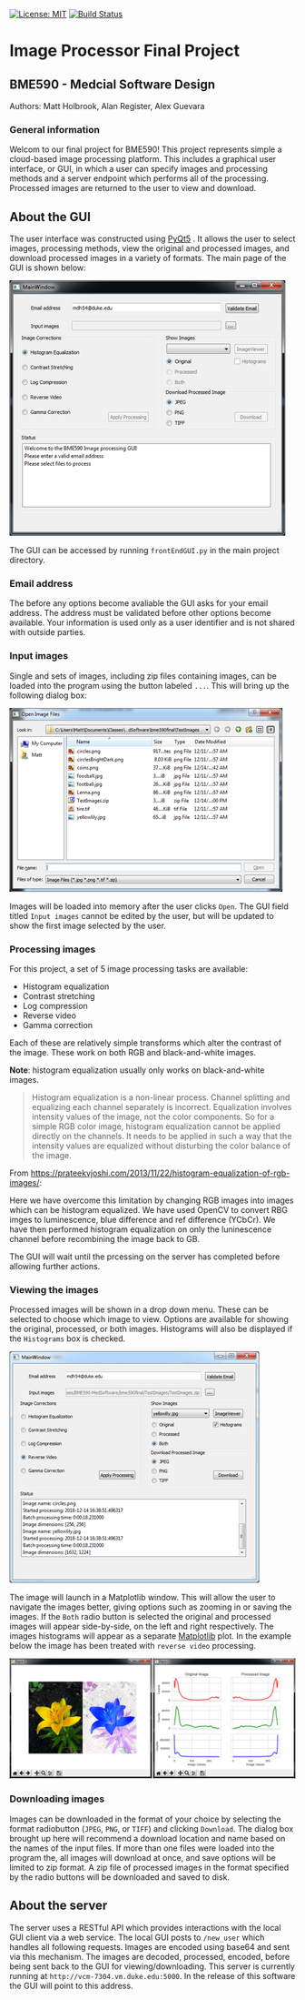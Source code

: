 [![License: MIT](https://img.shields.io/badge/License-MIT-yellow.svg)](https://opensource.org/licenses/MIT)
[![Build Status](https://travis-ci.com/mdholbrook/bme590final.svg?branch=master)](https://travis-ci.com/mdholbrook/bme590final)

# Image Processor Final Project
## BME590 - Medcial Software Design
Authors: Matt Holbrook, Alan Register, Alex Guevara

### General information
Welcom to our final project for BME590! This project represents simple a 
cloud-based image processing platform. This 
includes a graphical user interface, or GUI, in which a user can specify 
images and processing methods and a server endpoint which performs all of the 
processing. Processed images are returned to the user to view and download.

## About the GUI
The user interface was constructed using [PyQt5](https://www.riverbankcomputing.com/software/pyqt/intro)
. It allows the user to select images, processing methods, view the original 
and processed images, and download processed images in a variety of 
formats. The main page of the GUI is shown below:

![GUI interface](ProjectIms/GUI.png)

The GUI can be accessed by running `frontEndGUI.py` in the main project 
directory.

### Email address
The before any options become avaliable the GUI asks for your email address. 
The address must be validated before other options become available. Your 
information is used only as a user identifier and is not shared with outside 
parties.

### Input images
Single and sets of images, including zip files containing images, can be 
loaded into the program using the button labeled `...`. This will bring up 
the following dialog box:

![load image dialog](ProjectIms/open_im.png)

Images will be loaded into memory after the user clicks `Open`. The GUI field 
titled `Input images` cannot be edited by the user, but will be updated to show 
the first image selected by the user.

### Processing images
For this project, a set of 5 image processing tasks are available:
* Histogram equalization
* Contrast stretching
* Log compression
* Reverse video
* Gamma correction

Each of these are relatively simple transforms which alter the contrast of 
the image. These work on both RGB and black-and-white images.

__Note__: histogram equalization usually only works on black-and-white 
images. 
>Histogram equalization is a non-linear process. Channel splitting and equalizing each channel separately is incorrect. Equalization involves intensity values of the image, not the color components. So for a simple RGB color image, histogram equalization cannot be applied directly on the channels. It needs to be applied in such a way that the intensity values are equalized without disturbing the color balance of the image.

From https://prateekvjoshi.com/2013/11/22/histogram-equalization-of-rgb-images/:

Here we have overcome this limitation by changing RGB images into images 
which can be histogram equalized. We have used OpenCV to convert RBG imges to 
luminescence, blue difference and
 ref difference (YCbCr). We have then performed histogram equalization on 
 only the luninescence channel before recombining the image back to GB.
 
 The GUI will wait until the prcessing on the server has completed before 
 allowing further actions.
 
 ### Viewing the images
 Processed images will be shown in a drop down menu. These can be selected to
  choose which image to view. Options are available for showing the original,
   processed, or both images. Histograms will also be displayed if the 
   `Histograms` box is checked.

![GUI after processing](ProjectIms/gui_ims.png)

The image will launch in a Matplotlib window. This will allow the user to 
navigate the images better, giving options such as zooming in or saving the 
images. If the `Both` radio button is
selected the original and processed images will appear side-by-side, on the 
left and right respectively. The images histograms will appear as a separate 
[Matplotlib](https://matplotlib.org/) plot. In the example below the image 
has been treated with `reverse video` processing.

![Original and processed images](ProjectIms/lilly_hist.png)


### Downloading images
Images can be downloaded in the format of your choice by selecting the format
 radiobutton (`JPEG`, `PNG`, or `TIFF`) and clicking `Download`. The dialog 
 box brought up here will recommend a download location and name based on the
  names of the input files. If more than one files were loaded into the 
  program the, all images will download at once, and save options will be 
  limited to zip format. A zip file of 
  processed images in the format specified by the radio buttons will be 
  downloaded and saved to disk.
  
  
  ## About the server
  The server uses a RESTful API which provides interactions with the local 
  GUI client via a web service. The local GUI posts to `/new_user` which 
  handles all following requests. Images are encoded using base64 and sent 
  via this mechanism. The images are decoded, processed, encoded, before 
  being sent back to the GUI for viewing/downloading. This server is 
  currently running at `http://vcm-7304.vm.duke.edu:5000`. In the release of 
  this software the GUI will point to this address.

